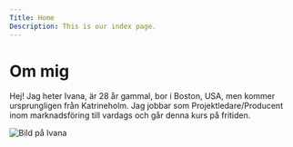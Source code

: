 ```yaml
---
Title: Home
Description: This is our index page.
---
```




<h1> Om mig </h1>

<p>Hej! Jag heter Ivana, är 28 år gammal, bor i Boston, USA, men kommer ursprungligen från Katrineholm. Jag jobbar som Projektledare/Producent inom marknadsföring till vardags och går denna kurs på fritiden.</p>


<img src="assets/img/Ivana_Milovanovic.jpg" class="me" alt="Bild på Ivana">
